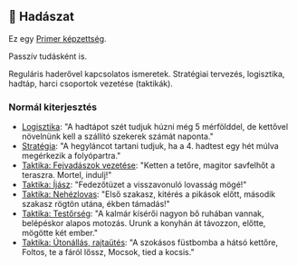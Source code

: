 ## 🔵 Hadászat

Ez egy [Primer képzettség](../016_primer_szekunder_ismeretek.md).

Passzív tudásként is.

Reguláris haderővel kapcsolatos ismeretek. Stratégiai tervezés, logisztika, hadtáp, harci csoportok vezetése (taktikák).

### Normál kiterjesztés

- [Logisztika](../fortelyok.szabad/logisztika.md): "A hadtápot szét tudjuk húzni még 5 mérfölddel, de kettővel növelnünk kell a szállító szekerek számát naponta."
- [Stratégia](../fortelyok.szabad/strategia.md): "A hegyláncot tartani tudjuk, ha a 4. hadtest egy hét múlva megérkezik a folyópartra."
- [Taktika: Fejvadászok vezetése](../fortelyok.harci/taktika_fejvadaszok_vezetese.md): "Ketten a tetőre, magitor savfelhőt a teraszra. Mortel, indulj!"
- [Taktika: Íjász](../fortelyok.harci/taktika_ijasz.md): "Fedezőtüzet a visszavonuló lovasság mögé!"
- [Taktika: Nehézlovas](../fortelyok.harci/taktika_nehezlovas.md): "Első szakasz, kitérés a pikások előtt, második szakasz rögtön utána, ékben támadás!"
- [Taktika: Testőrség](../fortelyok.harci/taktika_testorseg.md): "A kalmár kísérői nagyon bő ruhában vannak, belépéskor alapos motozás. Urunk a konyhán át távozzon, előtte, mögötte két ember."
- [Taktika: Útonállás, rajtaütés](../fortelyok.harci/taktika_utonallas_rajtautes.md): "A szokásos füstbomba a hátsó kettőre, Foltos, te a fáról lőssz, Mocsok, tied a kocsis."

<br />
